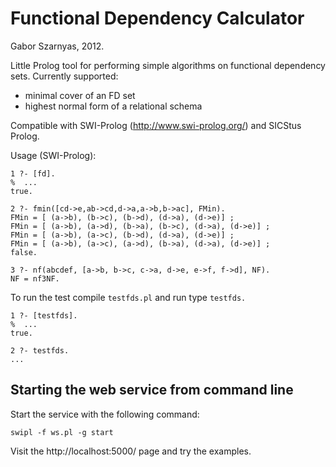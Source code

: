 Functional Dependency Calculator
================================
Gabor Szarnyas, 2012.

Little Prolog tool for performing simple algorithms on functional dependency sets.
Currently supported:
 - minimal cover of an FD set
 - highest normal form of a relational schema
 
Compatible with SWI-Prolog (http://www.swi-prolog.org/) and SICStus Prolog.

Usage (SWI-Prolog):
```
1 ?- [fd].
%  ...
true.

2 ?- fmin([cd->e,ab->cd,d->a,a->b,b->ac], FMin).
FMin = [ (a->b), (b->c), (b->d), (d->a), (d->e)] ;
FMin = [ (a->b), (a->d), (b->a), (b->c), (d->a), (d->e)] ;
FMin = [ (a->b), (a->c), (b->d), (d->a), (d->e)] ;
FMin = [ (a->b), (a->c), (a->d), (b->a), (d->a), (d->e)] ;
false.

3 ?- nf(abcdef, [a->b, b->c, c->a, d->e, e->f, f->d], NF).
NF = nf3NF.
```

To run the test compile ```testfds.pl``` and run type ```testfds.```

```
1 ?- [testfds].
%  ...
true.

2 ?- testfds.
...
```

Starting the web service from command line
------------------------------------------

Start the service with the following command:
```
swipl -f ws.pl -g start
```

Visit the http://localhost:5000/ page and try the examples.
